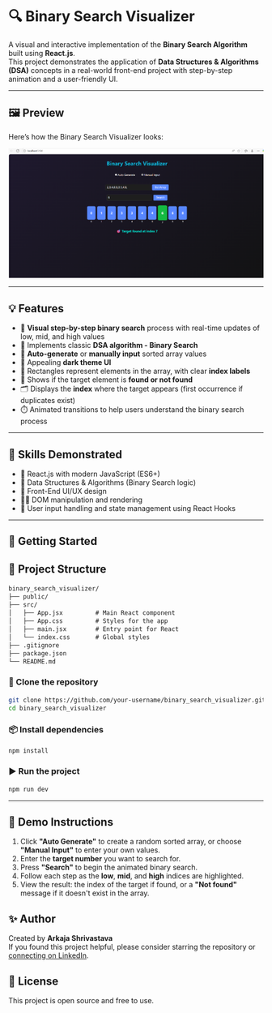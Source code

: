 # 🔍 Binary Search Visualizer

A visual and interactive implementation of the **Binary Search Algorithm** built using **React.js**.  
This project demonstrates the application of **Data Structures & Algorithms (DSA)** concepts in a real-world front-end project with step-by-step animation and a user-friendly UI.

---

## 🖼️ Preview

Here’s how the Binary Search Visualizer looks:

![Binary Search Visualizer Screenshot](images/screenshot.png)

---

## 💡 Features

- 🎯 **Visual step-by-step binary search** process with real-time updates of low, mid, and high values
- 🧠 Implements classic **DSA algorithm - Binary Search**
- 🔁 **Auto-generate** or **manually input** sorted array values
- 🎨 Appealing **dark theme UI**
- 🔵 Rectangles represent elements in the array, with clear **index labels**
- 💬 Shows if the target element is **found or not found**
- 🗂️ Displays the **index** where the target appears (first occurrence if duplicates exist)
- ⏱️ Animated transitions to help users understand the binary search process

---

## 🧠 Skills Demonstrated

- 📘 React.js with modern JavaScript (ES6+)
- 🧮 Data Structures & Algorithms (Binary Search logic)
- 🎨 Front-End UI/UX design
- 👩‍💻 DOM manipulation and rendering
- 💬 User input handling and state management using React Hooks

---

## 🚀 Getting Started

## 📁 Project Structure

```
binary_search_visualizer/
├── public/
├── src/
│   ├── App.jsx         # Main React component
│   ├── App.css         # Styles for the app
│   ├── main.jsx        # Entry point for React
│   └── index.css       # Global styles
├── .gitignore
├── package.json
└── README.md
```

### 📁 Clone the repository
```bash
git clone https://github.com/your-username/binary_search_visualizer.git
cd binary_search_visualizer
```

### 📦 Install dependencies
```bash
npm install
```

### ▶️ Run the project

```bash
npm run dev
```

---

## 🧪 Demo Instructions

1. Click **"Auto Generate"** to create a random sorted array, or choose **"Manual Input"** to enter your own values.
2. Enter the **target number** you want to search for.
3. Press **"Search"** to begin the animated binary search.
4. Follow each step as the **low**, **mid**, and **high** indices are highlighted.
5. View the result: the index of the target if found, or a **"Not found"** message if it doesn't exist in the array.


## ✨ Author

Created by **Arkaja Shrivastava**  
If you found this project helpful, please consider starring the repository or [connecting on LinkedIn](https://www.linkedin.com/in/arkaja-shrivastava-298715249).


## 📄 License

This project is open source and free to use.

